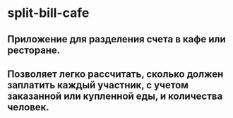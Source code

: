 # split-bill-cafe

## Приложение для разделения счета в кафе или ресторане. 
## Позволяет легко рассчитать, сколько должен заплатить каждый участник, с учетом заказанной или купленной еды, и количества человек. 





